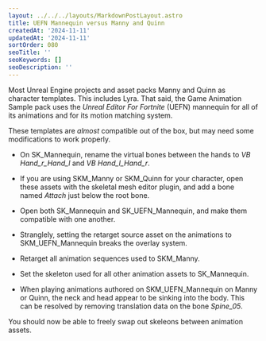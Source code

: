 ```yaml
---
layout: ../../../layouts/MarkdownPostLayout.astro
title: UEFN Mannequin versus Manny and Quinn
createdAt: '2024-11-11'
updatedAt: '2024-11-11'
sortOrder: 080
seoTitle: ''
seoKeywords: []
seoDescription: ''
---
```


Most Unreal Engine projects and asset packs Manny and Quinn as character templates. This includes Lyra. That said, the Game Animation Sample pack uses the *Unreal Editor For Fortnite* (UEFN) mannequin for all of its animations and for its motion matching system.

These templates are *almost* compatible out of the box, but may need some modifications to work properly.

- On <span class="object">SK_Mannequin</span>, rename the virtual bones between the hands to *VB Hand_r_Hand_l* and *VB Hand_l_Hand_r*.

- If you are using <span class="object">SKM_Manny</span> or <span class="object">SKM_Quinn</span> for your character, open these assets with the skeletal mesh editor plugin, and add a bone named *Attach* just below the root bone.

- Open both <span class="object">SK_Mannequin</span> and <span class="object">SK_UEFN_Mannequin</span>, and make them compatible with one another.

- Stranglely, setting the retarget source asset on the animations to <span class="object">SKM_UEFN_Mannequin</span> breaks the overlay system. 

- Retarget all animation sequences used to <span class="object">SKM_Manny</span>.

- Set the skeleton used for all other animation assets to <span class="object">SK_Mannequin</span>.

- When playing animations authored on <span class="object">SKM_UEFN_Mannequin</span> on Manny or Quinn, the neck and head appear to be sinking into the body. This can be resolved by removing translation data on the bone *Spine_05*.

You should now be able to freely swap out skeleons between animation assets.
